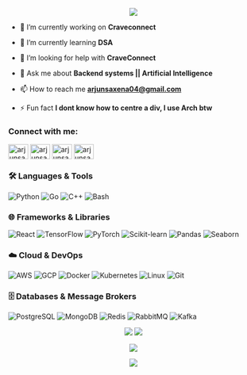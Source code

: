 <p align="center">
  <img src="https://readme-typing-svg.demolab.com?font=Fira+Code&size=24&pause=1000&color=F78C6C&width=400&lines=Hi%2C+I'm+Arjun+Saxena;AI+%7C+Backend+%7C+DevOps" />
</p>

- 🔭 I’m currently working on **Craveconnect**

- 🌱 I’m currently learning **DSA**

- 🤝 I’m looking for help with **CraveConnect**

- 💬 Ask me about **Backend systems || Artificial Intelligence**

- 📫 How to reach me **arjunsaxena04@gmail.com**

- ⚡ Fun fact **I dont know how to centre a div, I use Arch btw**

<h3 align="left">Connect with me:</h3>
<p align="left">
<a href="https://codesandbox.com/arjunsaxaena" target="blank"><img align="center" src="https://raw.githubusercontent.com/rahuldkjain/github-profile-readme-generator/master/src/images/icons/Social/codesandbox.svg" alt="arjunsaxaena" height="30" width="40" /></a>
<a href="https://kaggle.com/arjunsaxena09" target="blank"><img align="center" src="https://raw.githubusercontent.com/rahuldkjain/github-profile-readme-generator/master/src/images/icons/Social/kaggle.svg" alt="arjunsaxena09" height="30" width="40" /></a>
<a href="https://instagram.com/arjunsaxaena" target="blank"><img align="center" src="https://raw.githubusercontent.com/rahuldkjain/github-profile-readme-generator/master/src/images/icons/Social/instagram.svg" alt="arjunsaxaena" height="30" width="40" /></a>
<a href="https://www.leetcode.com/arjunsaxena" target="blank"><img align="center" src="https://raw.githubusercontent.com/rahuldkjain/github-profile-readme-generator/master/src/images/icons/Social/leet-code.svg" alt="arjunsaxena" height="30" width="40" /></a>
</p>

### 🛠️ Languages & Tools

![Python](https://img.shields.io/badge/Python-3776AB?style=for-the-badge&logo=python&logoColor=white)
![Go](https://img.shields.io/badge/Go-00ADD8?style=for-the-badge&logo=go&logoColor=white)
![C++](https://img.shields.io/badge/C++-00599C?style=for-the-badge&logo=c%2B%2B&logoColor=white)
![Bash](https://img.shields.io/badge/Bash-4EAA25?style=for-the-badge&logo=gnubash&logoColor=white)

### 🌐 Frameworks & Libraries

![React](https://img.shields.io/badge/React-20232A?style=for-the-badge&logo=react&logoColor=61DAFB)
![TensorFlow](https://img.shields.io/badge/TensorFlow-FF6F00?style=for-the-badge&logo=tensorflow&logoColor=white)
![PyTorch](https://img.shields.io/badge/PyTorch-EE4C2C?style=for-the-badge&logo=pytorch&logoColor=white)
![Scikit-learn](https://img.shields.io/badge/Scikit--learn-F7931E?style=for-the-badge&logo=scikit-learn&logoColor=white)
![Pandas](https://img.shields.io/badge/Pandas-150458?style=for-the-badge&logo=pandas&logoColor=white)
![Seaborn](https://img.shields.io/badge/Seaborn-3776AB?style=for-the-badge&logo=python&logoColor=white)

### ☁️ Cloud & DevOps

![AWS](https://img.shields.io/badge/AWS-232F3E?style=for-the-badge&logo=amazonaws&logoColor=white)
![GCP](https://img.shields.io/badge/GCP-4285F4?style=for-the-badge&logo=googlecloud&logoColor=white)
![Docker](https://img.shields.io/badge/Docker-2496ED?style=for-the-badge&logo=docker&logoColor=white)
![Kubernetes](https://img.shields.io/badge/Kubernetes-326CE5?style=for-the-badge&logo=kubernetes&logoColor=white)
![Linux](https://img.shields.io/badge/Linux-FCC624?style=for-the-badge&logo=linux&logoColor=black)
![Git](https://img.shields.io/badge/Git-F05032?style=for-the-badge&logo=git&logoColor=white)

### 🗄️ Databases & Message Brokers

![PostgreSQL](https://img.shields.io/badge/PostgreSQL-336791?style=for-the-badge&logo=postgresql&logoColor=white)
![MongoDB](https://img.shields.io/badge/MongoDB-47A248?style=for-the-badge&logo=mongodb&logoColor=white)
![Redis](https://img.shields.io/badge/Redis-DC382D?style=for-the-badge&logo=redis&logoColor=white)
![RabbitMQ](https://img.shields.io/badge/RabbitMQ-FF6600?style=for-the-badge&logo=rabbitmq&logoColor=white)
![Kafka](https://img.shields.io/badge/Kafka-231F20?style=for-the-badge&logo=apachekafka&logoColor=white)


<p align="center">
  <img src="https://github-readme-stats.vercel.app/api?username=arjunsaxaena&show_icons=true&theme=tokyonight" />
  <img src="https://github-readme-stats.vercel.app/api/top-langs/?username=arjunsaxaena&layout=compact&theme=tokyonight" />
</p>


<p align="center">
  <img src="https://github-profile-trophy.vercel.app/?username=arjunsaxaena&theme=onedark" />
</p>


<p align="center">
  <img src="https://github-readme-activity-graph.vercel.app/graph?username=arjunsaxaena&theme=tokyo-night&hide_border=true" />
</p>
